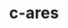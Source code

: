 ---
title: "c-ares"
layout: cache
categories: [package, develop-2024-03-17]
meta: {"versions": ["1.27.0"], "compilers": ["apple-clang@=15.0.0", "gcc@=11.4.0"], "oss": ["ubuntu22.04", "ventura"], "platforms": ["darwin", "linux"], "targets": ["aarch64", "neoverse_v1", "neoverse_v2", "x86_64_v3"], "stacks": ["e4s", "e4s-neoverse-v2", "e4s-neoverse_v1", "ml-darwin-aarch64-mps", "ml-linux-x86_64-cpu", "ml-linux-x86_64-cuda", "ml-linux-x86_64-rocm", "root"], "num_specs": 4, "num_specs_by_stack": {"root": 4, "ml-darwin-aarch64-mps": 1, "e4s-neoverse_v1": 1, "e4s-neoverse-v2": 1, "ml-linux-x86_64-cpu": 1, "e4s": 1, "ml-linux-x86_64-rocm": 1, "ml-linux-x86_64-cuda": 1}}
spec_details: [{"hash": "nzuveb2d6k5cgbd52hh4hxiodnz4ww7u", "compiler": "apple-clang@=15.0.0", "versions": ["1.27.0"], "os": "ventura", "platform": "darwin", "target": "aarch64", "variants": ["build_system=cmake", "build_type=Release", "generator=make", "~ipo"], "stacks": ["root", "ml-darwin-aarch64-mps"], "size": "-", "tarball": "https://binaries.spack.io/releases/develop-2024-03-17/build_cache/darwin-ventura-aarch64/apple-clang-15.0.0/c-ares-1.27.0/darwin-ventura-aarch64-apple-clang-15.0.0-c-ares-1.27.0-nzuveb2d6k5cgbd52hh4hxiodnz4ww7u.spack"}, {"hash": "4ibgn6awgru4jry5etabnb66zhvz4hxl", "compiler": "gcc@=11.4.0", "versions": ["1.27.0"], "os": "ubuntu22.04", "platform": "linux", "target": "neoverse_v1", "variants": ["build_system=cmake", "build_type=Release", "generator=make", "~ipo"], "stacks": ["root", "e4s-neoverse_v1"], "size": "-", "tarball": "https://binaries.spack.io/releases/develop-2024-03-17/build_cache/linux-ubuntu22.04-neoverse_v1/gcc-11.4.0/c-ares-1.27.0/linux-ubuntu22.04-neoverse_v1-gcc-11.4.0-c-ares-1.27.0-4ibgn6awgru4jry5etabnb66zhvz4hxl.spack"}, {"hash": "omfovnugutktz6kjh4zycppfy64t4xhw", "compiler": "gcc@=11.4.0", "versions": ["1.27.0"], "os": "ubuntu22.04", "platform": "linux", "target": "neoverse_v2", "variants": ["build_system=cmake", "build_type=Release", "generator=make", "~ipo"], "stacks": ["root", "e4s-neoverse-v2"], "size": "-", "tarball": "https://binaries.spack.io/releases/develop-2024-03-17/build_cache/linux-ubuntu22.04-neoverse_v2/gcc-11.4.0/c-ares-1.27.0/linux-ubuntu22.04-neoverse_v2-gcc-11.4.0-c-ares-1.27.0-omfovnugutktz6kjh4zycppfy64t4xhw.spack"}, {"hash": "cgo62bm6l3p6qlzu4mkuzjcrqpmlmpjc", "compiler": "gcc@=11.4.0", "versions": ["1.27.0"], "os": "ubuntu22.04", "platform": "linux", "target": "x86_64_v3", "variants": ["build_system=cmake", "build_type=Release", "generator=make", "~ipo"], "stacks": ["ml-linux-x86_64-cpu", "e4s", "ml-linux-x86_64-rocm", "root", "ml-linux-x86_64-cuda"], "size": "-", "tarball": "https://binaries.spack.io/releases/develop-2024-03-17/build_cache/linux-ubuntu22.04-x86_64_v3/gcc-11.4.0/c-ares-1.27.0/linux-ubuntu22.04-x86_64_v3-gcc-11.4.0-c-ares-1.27.0-cgo62bm6l3p6qlzu4mkuzjcrqpmlmpjc.spack"}]
---